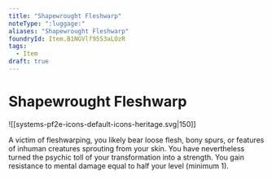 ```yaml
---
title: "Shapewrought Fleshwarp"
noteType: ":luggage:"
aliases: "Shapewrought Fleshwarp"
foundryId: Item.B1NGVlf95S3aLOzR
tags:
  - Item
draft: true
---
```


# Shapewrought Fleshwarp
![[systems-pf2e-icons-default-icons-heritage.svg|150]]

A victim of fleshwarping, you likely bear loose flesh, bony spurs, or features of inhuman creatures sprouting from your skin. You have nevertheless turned the psychic toll of your transformation into a strength. You gain resistance to mental damage equal to half your level (minimum 1).
